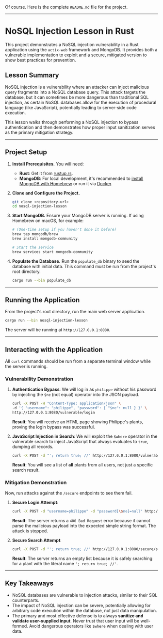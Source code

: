 Of course. Here is the complete `README.md` file for the project.

-----

# NoSQL Injection Lesson in Rust

This project demonstrates a NoSQL injection vulnerability in a Rust application using the `actix-web` framework and MongoDB. It provides both a vulnerable implementation to exploit and a secure, mitigated version to show best practices for prevention.

## Lesson Summary

NoSQL injection is a vulnerability where an attacker can inject malicious query fragments into a NoSQL database query. This attack targets the database, but it can sometimes be more dangerous than traditional SQL injection, as certain NoSQL databases allow for the execution of procedural language (like JavaScript), potentially leading to server-side code execution.

This lesson walks through performing a NoSQL injection to bypass authentication and then demonstrates how proper input sanitization serves as the primary mitigation strategy.

-----

## Project Setup

1.  **Install Prerequisites.** You will need:

      * **Rust**: Get it from [rustup.rs](https://rustup.rs/).
      * **MongoDB**: For local development, it's recommended to [install MongoDB with Homebrew](https://www.mongodb.com/docs/manual/tutorial/install-mongodb-on-os-x/) or run it via [Docker](https://hub.docker.com/_/mongo).

2.  **Clone and Configure the Project.**

    ```bash
    git clone <repository-url>
    cd nosql-injection-lesson
    ```

3.  **Start MongoDB.**
    Ensure your MongoDB server is running. If using Homebrew on macOS, for example:

    ```bash
    # (One-time setup if you haven't done it before)
    brew tap mongodb/brew
    brew install mongodb-community

    # Start the service
    brew services start mongodb-community
    ```

4.  **Populate the Database.**
    Run the `populate_db` binary to seed the database with initial data. This command must be run from the project's root directory.

    ```bash
    cargo run --bin populate_db
    ```

-----

## Running the Application

From the project's root directory, run the main web server application.

```bash
cargo run --bin nosql-injection-lesson
```

The server will be running at `http://127.0.0.1:8080`.

-----

## Interacting with the Application

All `curl` commands should be run from a separate terminal window while the server is running.

### Vulnerability Demonstration

1.  **Authentication Bypass**: We will log in as `philippe` without his password by injecting the `$ne` (not equal) operator into the JSON payload.

    ```bash
    curl -X POST -H "Content-Type: application/json" \
    -d '{ "username": "philippe", "password": { "$ne": null } }' \
    http://127.0.0.1:8080/vulnerable/login
    ```

    **Result**: You will receive an HTML page showing Philippe's plants, proving the login bypass was successful.

2.  **JavaScript Injection in Search**: We will exploit the `$where` operator in the vulnerable search to inject JavaScript that always evaluates to `true`, dumping all records.

    ```bash
    curl -X POST -d "'; return true; //" http://127.0.0.1:8080/vulnerable/search
    ```

    **Result**: You will see a list of **all** plants from all users, not just a specific search result.

### Mitigation Demonstration

Now, run attacks against the `/secure` endpoints to see them fail.

1.  **Secure Login Attempt**:

    ```bash
    curl -X POST -d "username=philippe" -d "password[\$ne]=null" http://127.0.0.1:8080/secure/login
    ```

    **Result**: The server returns a `400 Bad Request` error because it cannot parse the malicious payload into the expected simple string format. The attack is stopped.

2.  **Secure Search Attempt**:

    ```bash
    curl -X POST -d "'; return true; //" http://127.0.0.1:8080/secure/search
    ```

    **Result**: The server returns an empty list because it is safely searching for a plant with the literal name `'; return true; //'`.

-----

## Key Takeaways

  * NoSQL databases are vulnerable to injection attacks, similar to their SQL counterparts.
  * The impact of NoSQL injection can be severe, potentially allowing for arbitrary code execution within the database, not just data manipulation.
  * The primary and most effective defense is to always **sanitize and validate user-supplied input**. Never trust that user input will be well-formed. Avoid dangerous operators like `$where` when dealing with user data.